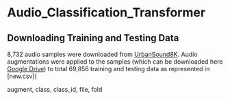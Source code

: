 # Audio_Classification_Transformer

## Downloading Training and Testing Data
8,732 audio samples were downloaded from [UrbanSound8K](https://urbansounddataset.weebly.com/download-urbansound8k.html).
Audio augmentations were applied to the samples (which can be downloaded here [Google Drive](https://drive.google.com/file/d/1B6sy2_Llh5zAQ3yHBeQw93udIMOgSFfe/view?usp=sharing)) to total 69,856 training and testing data as represented in [new.csv](

augment, class, class_id, file, fold 
